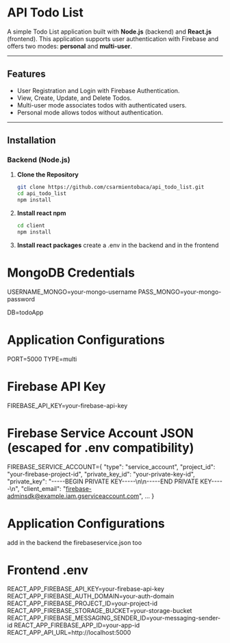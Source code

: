 # API Todo List

A simple Todo List application built with **Node.js** (backend) and **React.js** (frontend). This application supports user authentication with Firebase and offers two modes: **personal** and **multi-user**.

---

## Features

- User Registration and Login with Firebase Authentication.
- View, Create, Update, and Delete Todos.
- Multi-user mode associates todos with authenticated users.
- Personal mode allows todos without authentication.

---

## Installation

### Backend (Node.js)

1. **Clone the Repository**

   ```bash
   git clone https://github.com/csarmientobaca/api_todo_list.git
   cd api_todo_list
   npm install

2. **Install react npm**
   ```bash
   cd client
   npm install

2. **Install react packages**
   create a .env in the backend and in the frontend


# MongoDB Credentials
USERNAME_MONGO=your-mongo-username
PASS_MONGO=your-mongo-password

DB=todoApp

# Application Configurations
PORT=5000
TYPE=multi

# Firebase API Key
FIREBASE_API_KEY=your-firebase-api-key

# Firebase Service Account JSON (escaped for .env compatibility)
FIREBASE_SERVICE_ACCOUNT={
    "type": "service_account",
    "project_id": "your-firebase-project-id",
    "private_key_id": "your-private-key-id",
    "private_key": "-----BEGIN PRIVATE KEY-----\\n<key-content>\\n-----END PRIVATE KEY-----\\n",
    "client_email": "firebase-adminsdk@example.iam.gserviceaccount.com",
    ...
}

# Application Configurations
add in the backend the firebaseservice.json too

# Frontend .env

REACT_APP_FIREBASE_API_KEY=your-firebase-api-key
REACT_APP_FIREBASE_AUTH_DOMAIN=your-auth-domain
REACT_APP_FIREBASE_PROJECT_ID=your-project-id
REACT_APP_FIREBASE_STORAGE_BUCKET=your-storage-bucket
REACT_APP_FIREBASE_MESSAGING_SENDER_ID=your-messaging-sender-id
REACT_APP_FIREBASE_APP_ID=your-app-id
REACT_APP_API_URL=http://localhost:5000


